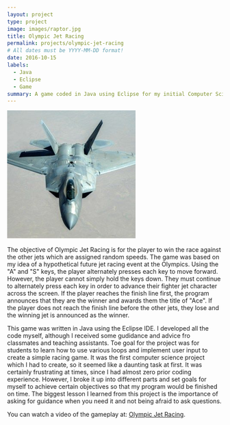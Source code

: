 ```yaml
---
layout: project
type: project
image: images/raptor.jpg
title: Olympic Jet Racing
permalink: projects/olympic-jet-racing
# All dates must be YYYY-MM-DD format!
date: 2016-10-15
labels:
  - Java
  - Eclipse
  - Game
summary: A game coded in Java using Eclipse for my initial Computer Science project. This was the first game I created in my coding career.
---
```


<img class="ui fluid image" src="../images/raptor.jpg">

The objective of Olympic Jet Racing is for the player to win the race against the other jets which are assigned random speeds. The game was based on my idea of a hypothetical future jet racing event at the Olympics. Using the "A" and "S" keys, the player alternately presses each key to move forward. However, the player cannot simply hold the keys down. They must continue to alternately press each key in order to advance their fighter jet character across the screen. If the player reaches the finish line first, the program announces that they are the winner and awards them the title of "Ace". If the player does not reach the finish line before the other jets, they lose and the winning jet is announced as the winner. 

This game was written in Java using the Eclipse IDE. I developed all the code myself, although I received some gudidance and advice fro classmates and teaching assistants. Toe goal for the project was for students to learn how to use various loops and implement user input to create a simple racing game. It was the first computer science project which I had to create, so it seemed like a daunting task at first. It was certainly frustrating at times, since I had almost zero prior coding experience. However, I broke it up into different parts and set goals for myself to achieve certain objectives so that my program would be finished on time. The biggest lesson I learned from this project is the importance of asking for guidance when you need it and not being afraid to ask questions. 

You can watch a video of the gameplay at: [Olympic Jet Racing](https://www.youtube.com/watch?v=DhCaEseC1ks).

